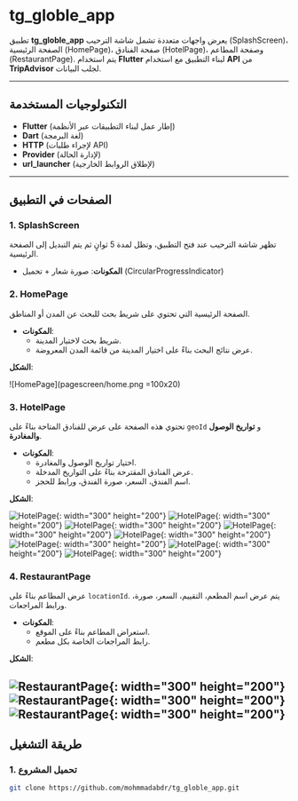 # tg_globle_app

تطبيق **tg_globle_app** يعرض واجهات متعددة تشمل شاشة الترحيب (SplashScreen)، الصفحة الرئيسية (HomePage)، صفحة الفنادق (HotelPage)، وصفحة المطاعم (RestaurantPage). يتم استخدام **Flutter** لبناء التطبيق مع استخدام **API** من **TripAdvisor** لجلب البيانات.

---

## التكنولوجيات المستخدمة

- **Flutter** (إطار عمل لبناء التطبيقات عبر الأنظمة)
- **Dart** (لغة البرمجة)
- **HTTP** (لإجراء طلبات API)
- **Provider** (لإدارة الحالة)
- **url_launcher** (لإطلاق الروابط الخارجية)

---

## الصفحات في التطبيق

### 1. **SplashScreen**

تظهر شاشة الترحيب عند فتح التطبيق، وتظل لمدة 5 ثوانٍ ثم يتم التبديل إلى الصفحة الرئيسية.

- **المكونات**: صورة شعار + تحميل (CircularProgressIndicator)



### 2. **HomePage**

الصفحة الرئيسية التي تحتوي على شريط بحث للبحث عن المدن أو المناطق.

- **المكونات**: 
  - شريط بحث لاختيار المدينة.
  - عرض نتائج البحث بناءً على اختيار المدينة من قائمة المدن المعروضة.

**الشكل**:

![HomePage](pagescreen/home.png =100x20)

### 3. **HotelPage**

تحتوي هذه الصفحة على عرض للفنادق المتاحة بناءً على `geoId` و **تواريخ الوصول والمغادرة**.

- **المكونات**: 
  - اختيار تواريخ الوصول والمغادرة.
  - عرض الفنادق المقترحة بناءً على التواريخ المدخلة.
  - اسم الفندق، السعر، صورة الفندق، ورابط للحجز.

**الشكل**:

![HotelPage](pagescreen/hotel1.png){: width="300" height="200"}
![HotelPage](pagescreen/hotel2.png){: width="300" height="200"}
![HotelPage](pagescreen/hotel3.png){: width="300" height="200"}
![HotelPage](pagescreen/hotel4.png){: width="300" height="200"}
![HotelPage](pagescreen/hotel5.png){: width="300" height="200"}
![HotelPage](pagescreen/hotel6.png){: width="300" height="200"}
![HotelPage](pagescreen/hotel7.png){: width="300" height="200"}
![HotelPage](pagescreen/hotel8.png){: width="300" height="200"}


### 4. **RestaurantPage**

عرض المطاعم بناءً على `locationId`. يتم عرض اسم المطعم، التقييم، السعر، صورة، ورابط المراجعات.

- **المكونات**: 
  - استعراض المطاعم بناءً على الموقع.
  - رابط المراجعات الخاصة بكل مطعم.

**الشكل**:

![RestaurantPage](pagescreen/re1.png){: width="300" height="200"}
![RestaurantPage](pagescreen/re2.png){: width="300" height="200"}
![RestaurantPage](pagescreen/re3.png){: width="300" height="200"}
---

## طريقة التشغيل

### 1. تحميل المشروع

```bash
git clone https://github.com/mohmmadabdr/tg_globle_app.git
